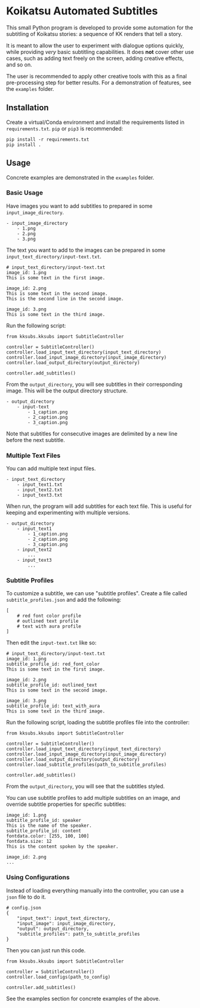 # Koikatsu Automated Subtitles
This small Python program is developed to provide some automation for the subtitling of Koikatsu stories: a sequence of KK renders that tell a story. 

It is meant to allow the user to experiment with dialogue options quickly, while providing *very* basic subtitling capabilities. It does **not** cover other use cases, such as adding text freely on the screen, adding creative effects, and so on.

The user is recommended to apply other creative tools with this as a final pre-processing step for better results. For a demonstration of features, see the `examples` folder.

## Installation
Create a virtual/Conda environment and install the requirements listed in `requirements.txt`. `pip` or `pip3` is recommended:
```
pip install -r requirements.txt
pip install .
```

## Usage
Concrete examples are demonstrated in the `examples` folder.

### Basic Usage
Have images you want to add subtitles to prepared in some `input_image_directory`.
```
- input_image_directory
    - 1.png
    - 2.png
    - 3.png
```
The text you want to add to the images can be prepared in some `input_text_directory/input-text.txt`.
```
# input_text_directory/input-text.txt
image_id: 1.png
This is some text in the first image.

image_id: 2.png
This is some text in the second image.
This is the second line in the second image.

image_id: 3.png
This is some text in the third image.
```
Run the following script:
```
from kksubs.kksubs import SubtitleController

controller = SubtitleController()
controller.load_input_text_directory(input_text_directory)
controller.load_input_image_directory(input_image_directory)
controller.load_output_directory(output_directory)

controller.add_subtitles()
```
From the `output_directory`, you will see subtitles in their corresponding image. This will be the output directory structure.
```
- output_directory
    - input-text
        - 1_caption.png
        - 2_caption.png
        - 3_caption.png
```
Note that subtitles for consecutive images are delimited by a new line before the next subtitle.

### Multiple Text Files
You can add multiple text input files.
```
- input_text_directory
    - input_text1.txt
    - input_text2.txt
    - input_text3.txt
```
When run, the program will add subtitles for each text file. This is useful for keeping and experimenting with multiple versions.
```
- output_directory
    - input_text1
        - 1_caption.png
        - 2_caption.png
        - 3_caption.png
    - input_text2
        ...
    - input_text3
        ...
```

### Subtitle Profiles
To customize a subtitle, we can use "subtitle profiles". Create a file called `subtitle_profiles.json` and add the following:
```
[
    # red font color profile
    # outlined text profile
    # text with aura profile
]
```
Then edit the `input-text.txt` like so:
```
# input_text_directory/input-text.txt
image_id: 1.png
subtitle_profile_id: red_font_color
This is some text in the first image.

image_id: 2.png
subtitle_profile_id: outlined_text
This is some text in the second image.

image_id: 3.png
subtitle_profile_id: text_with_aura
This is some text in the third image.
```

Run the following script, loading the subtitle profiles file into the controller:
```
from kksubs.kksubs import SubtitleController

controller = SubtitleController()
controller.load_input_text_directory(input_text_directory)
controller.load_input_image_directory(input_image_directory)
controller.load_output_directory(output_directory)
controller.load_subtitle_profiles(path_to_subtitle_profiles)

controller.add_subtitles()
```
From the `output_directory`, you will see that the subtitles styled.

You can use subtitle profiles to add multiple subtitles on an image, and override subtitle properties for specific subtitles:
```
image_id: 1.png
subtitle_profile_id: speaker
This is the name of the speaker.
subtitle_profile_id: content
fontdata.color: [255, 100, 100]
fontdata.size: 12
This is the content spoken by the speaker.

image_id: 2.png
...
```

### Using Configurations
Instead of loading everything manually into the controller, you can use a `json` file to do it.
```
# config.json
{
    "input_text": input_text_directory,
    "input_image": input_image_directory,
    "output": output_directory,
    "subtitle_profiles": path_to_subtitle_profiles
}
```
Then you can just run this code.
```
from kksubs.kksubs import SubtitleController

controller = SubtitleController()
controller.load_configs(path_to_config)

controller.add_subtitles()
```
See the examples section for concrete examples of the above.